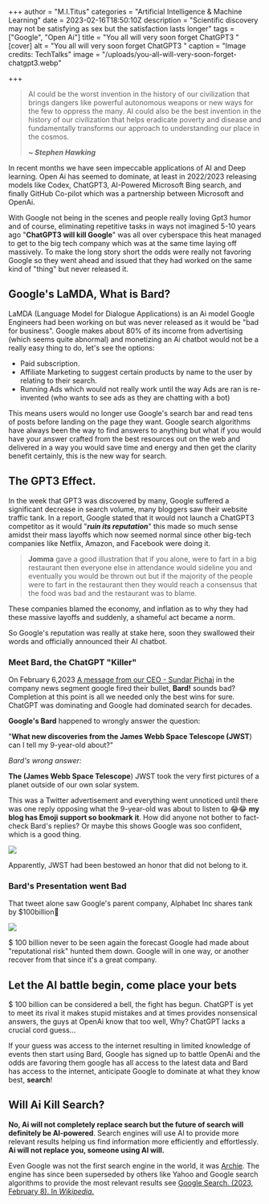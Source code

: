 +++
author = "M.I.Titus"
categories = "Artificial Intelligence & Machine Learning"
date = 2023-02-16T18:50:10Z
description = "Scientific discovery may not be satisfying as sex but the satisfaction lasts longer"
tags = ["Google", "Open Ai"]
title = "You all will very soon forget ChatGPT3 "
[cover]
alt = "You all will very soon forget ChatGPT3 "
caption = "Image credits: TechTalks"
image = "/uploads/you-all-will-very-soon-forget-chatgpt3.webp"

+++
> AI could be the worst invention in the history of our civilization that brings dangers like powerful autonomous weapons or new ways for the few to oppress the many. AI could also be the best invention in the history of our civilization that helps eradicate poverty and disease and fundamentally transforms our approach to understanding our place in the cosmos.
>
> **_\~ Stephen Hawking_**

In recent months we have seen impeccable applications of AI and Deep learning. Open Ai has seemed to dominate, at least in 2022/2023 releasing models like Codex, ChatGPT3, AI-Powered Microsoft Bing search, and finally GitHub Co-pilot which was a partnership between Microsoft and OpenAi.

With Google not being in the scenes and people really loving Gpt3 humor and of course, eliminating repetitive tasks in ways not imagined 5-10 years ago "**ChatGPT3 will kill Google**" was all over cyberspace this heat managed to get to the big tech company which was at the same time laying off massively. To make the long story short the odds were really not favoring Google so they went ahead and issued that they had worked on the same kind of "thing" but never released it.

## Google's LaMDA, What is Bard?

LaMDA (Language Model for Dialogue Applications) is an Ai model Google Engineers had been working on but was never released as it would be "bad for business". Google makes about 80% of its income from advertising (which seems quite abnormal) and monetizing an Ai chatbot would not be a really easy thing to do, let's see the  options:

* Paid subscription.
* Affiliate Marketing to suggest certain products by name to the user by relating to their search.
* Running Ads which would not really work until the way Ads are ran is re-invented (who wants to see ads as they are chatting with a bot)

This means users would no longer use Google's search bar and read tens of posts before landing on the page they want. Google search algorithms have always been the way to find answers to anything but what if you would have your answer crafted from the best resources out on the web and delivered in a way you would save time and energy and then get the clarity benefit certainly, this is the new way for search.

## The GPT3 Effect.

In the week that GPT3 was discovered by many, Google suffered a significant decrease in search volume, many bloggers saw their website traffic tank. In a report, Google stated that it would not launch a ChatGPT3 competitor as it would "**_ruin its reputation_**" this made so much sense amidst their mass layoffs which now seemed normal since other big-tech companies like Netflix, Amazon, and Facebook were doing it.

> **Jomma** gave a good illustration that if you alone, were to fart in a big restaurant then everyone else in attendance would sideline you and eventually you would be thrown out but if the majority of the people were to fart in the restaurant then they would reach a consensus that the food was bad and the restaurant was to blame.

These companies blamed the economy, and inflation as to why they had these massive layoffs and suddenly, a shameful act became a norm.

So Google's reputation was really at stake here, soon they swallowed their words and officially announced their AI chatbot.

### Meet Bard, the ChatGPT "Killer"

On February 6,2023 [A message from our CEO - Sundar Pichai]() in the company news segment google fired their bullet, **Bard!** sounds bad? Completion at this point is all we needed only the best wins for sure. ChatGPT was dominating and Google had dominated search for decades.

**Google's Bard**  happened to wrongly answer the question:

"**What new discoveries from the James Webb Space Telescope (JWST**) can I tell my 9-year-old about?"

_Bard's wrong answer:_

**The (James Webb Space Telescope**) JWST took the very first pictures of a planet outside of our own solar system.

This was a Twitter advertisement and everything went unnoticed until there was one reply opposing what the 9-year-old was about to listen to 😂😂 **my blog has Emoji support so bookmark it**. How did anyone not bother to fact-check Bard's replies? Or maybe this shows  Google was soo confident, which is a good thing.

![](/uploads/screenshot-from-2023-02-17-01-38-17.png)

Apparently, JWST had been bestowed an honor that did not belong to it.

### Bard's Presentation went Bad

That tweet alone saw Google's parent company, Alphabet Inc shares tank by $100billion🔻

![](/uploads/screenshot-from-2023-02-17-01-49-45.png)

$ 100 billion never to be seen again the forecast Google had made about "reputational risk" hunted them down. Google will in one way, or another recover from that since it's a great company.

## Let the AI battle begin, come place your bets

$ 100 billion can be considered a bell, the fight has begun. ChatGPT is yet to meet its rival it makes stupid mistakes and at times provides nonsensical answers, the guys at OpenAi know that too well, Why? ChatGPT lacks a crucial cord guess...

If your guess was access to the internet resulting in limited knowledge of events then start using Bard, Google has signed up to battle OpenAi and the odds are favoring them google has all access to the latest data and Bard has access to the internet, anticipate Google to dominate at what they know best, **search**!

## Will Ai Kill Search?

**No, Ai will not completely replace search but the future of search will definitely be AI-powered**. Search engines will use AI to provide more relevant results helping us find information more efficiently and effortlessly. **Ai will not replace you, someone using AI will.**

Even Google was not the first search engine in the world, it was [Archie](). The engine has since been superseded by others like Yahoo and Google search algorithms to provide the most relevant results see [Google Search. (2023, February 8). In _Wikipedia_. ]()
